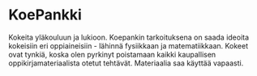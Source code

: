 # KoePankki
Kokeita yläkouluun ja lukioon. Koepankin tarkoituksena on saada ideoita kokeisiin eri oppiaineisiin - lähinnä fysiikkaan ja matematiikkaan. Kokeet ovat tynkiä, koska olen pyrkinyt poistamaan kaikki kaupallisen oppikirjamateriaalista otetut tehtävät. Materiaalia saa käyttää vapaasti.
